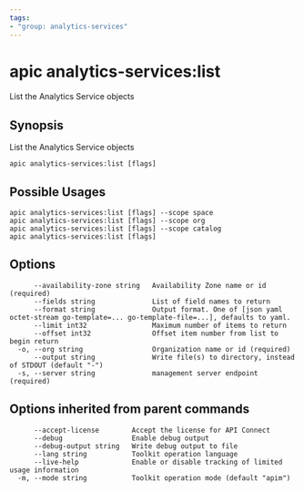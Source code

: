 ```yaml
---
tags:
- "group: analytics-services"
---
```

# apic analytics-services:list

List the Analytics Service objects

## Synopsis

List the Analytics Service objects

```
apic analytics-services:list [flags]
```

## Possible Usages

```
apic analytics-services:list [flags] --scope space
apic analytics-services:list [flags] --scope org
apic analytics-services:list [flags] --scope catalog
apic analytics-services:list [flags]
```

## Options

```
      --availability-zone string   Availability Zone name or id (required)
      --fields string              List of field names to return
      --format string              Output format. One of [json yaml octet-stream go-template=... go-template-file=...], defaults to yaml.
      --limit int32                Maximum number of items to return
      --offset int32               Offset item number from list to begin return
  -o, --org string                 Organization name or id (required)
      --output string              Write file(s) to directory, instead of STDOUT (default "-")
  -s, --server string              management server endpoint (required)
```

## Options inherited from parent commands

```
      --accept-license        Accept the license for API Connect
      --debug                 Enable debug output
      --debug-output string   Write debug output to file
      --lang string           Toolkit operation language
      --live-help             Enable or disable tracking of limited usage information
  -m, --mode string           Toolkit operation mode (default "apim")
```
